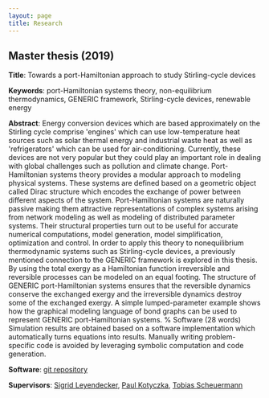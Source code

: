 ```yaml
---
layout: page
title: Research
---
```


## Master thesis (2019)

**Title**:
Towards a port-Hamiltonian approach to study Stirling-cycle devices

**Keywords**:
port-Hamiltonian systems theory,
non-equilibrium thermodynamics,
GENERIC framework,
Stirling-cycle devices,
renewable energy

**Abstract**:
Energy conversion devices
which are based approximately on the Stirling cycle
comprise
'engines'
which can use low-temperature heat sources
such as solar thermal energy and industrial waste heat
as well as
'refrigerators'
which can be used for air-conditioning.
Currently, these devices are not very popular
but they could play an important role in
dealing with global challenges
such as pollution and climate change.
Port-Hamiltonian systems theory
provides a modular approach
to modeling physical systems.
These systems are defined
based on a geometric object
called Dirac structure
which encodes the exchange of power between different
aspects of the system.
Port-Hamiltonian systems are naturally passive
making them attractive representations of
complex systems arising from
network modeling
as well as
modeling of distributed parameter systems.
Their structural properties turn out to be useful
for accurate numerical computations,
model generation, model simplification,
optimization and control.
In order to apply this theory
to nonequilibrium thermodynamic systems
such as Stirling-cycle devices,
a previously mentioned connection to
the GENERIC framework is explored in this thesis.
By using the total exergy as a Hamiltonian function
irreversible and reversible processes
can be modeled on an equal footing.
The structure of GENERIC port-Hamiltonian systems
ensures that
the reversible dynamics conserve the exchanged exergy and
the irreversible dynamics destroy some of the exchanged exergy.
A simple lumped-parameter example shows how
the graphical modeling language of bond graphs
can be used to represent GENERIC port-Hamiltonian systems.
% Software (28 words)
Simulation results are obtained
based on a software implementation
which automatically turns equations into results.
Manually writing problem-specific code
is avoided by leveraging
symbolic computation and code generation.

**Software**:
[git repository](https://github.com/MarkusLohmayer/master-thesis-code)

**Supervisors**:
[Sigrid Leyendecker](http://ltd.techfak.fau.de/Team/Leyendecker/SLeyendecker_Publications.htm),
[Paul Kotyczka](https://www.rt.mw.tum.de/en/members/current/paul-kotyczka/),
[Tobias Scheuermann](https://www.rt.mw.tum.de/en/members/current/tobias-scheuermann/)

